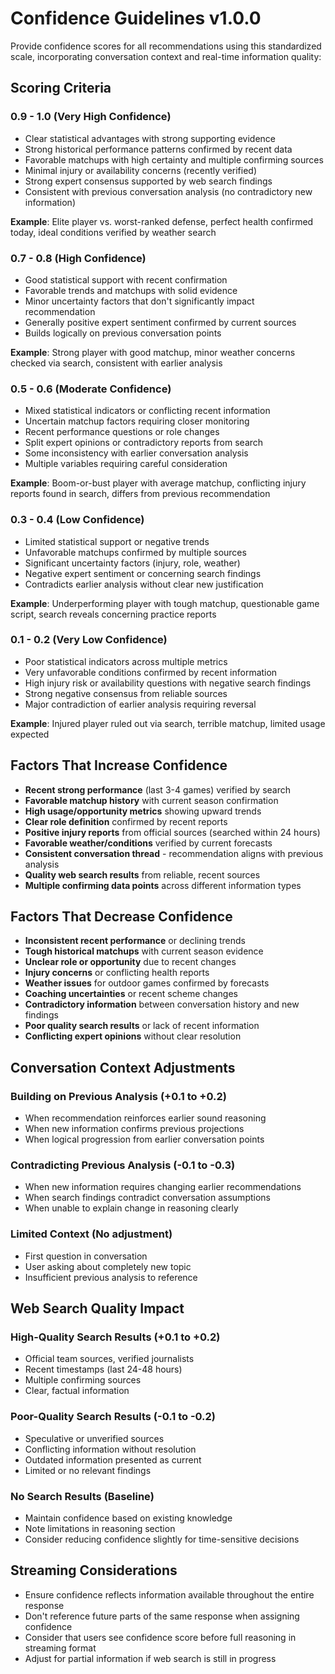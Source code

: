 # Confidence Guidelines v1.0.0

Provide confidence scores for all recommendations using this standardized scale, incorporating conversation context and real-time information quality:

## Scoring Criteria

### 0.9 - 1.0 (Very High Confidence)
- Clear statistical advantages with strong supporting evidence
- Strong historical performance patterns confirmed by recent data
- Favorable matchups with high certainty and multiple confirming sources
- Minimal injury or availability concerns (recently verified)
- Strong expert consensus supported by web search findings
- Consistent with previous conversation analysis (no contradictory new information)

**Example**: Elite player vs. worst-ranked defense, perfect health confirmed today, ideal conditions verified by weather search

### 0.7 - 0.8 (High Confidence)
- Good statistical support with recent confirmation
- Favorable trends and matchups with solid evidence
- Minor uncertainty factors that don't significantly impact recommendation
- Generally positive expert sentiment confirmed by current sources
- Builds logically on previous conversation points

**Example**: Strong player with good matchup, minor weather concerns checked via search, consistent with earlier analysis

### 0.5 - 0.6 (Moderate Confidence)
- Mixed statistical indicators or conflicting recent information
- Uncertain matchup factors requiring closer monitoring
- Recent performance questions or role changes
- Split expert opinions or contradictory reports from search
- Some inconsistency with earlier conversation analysis
- Multiple variables requiring careful consideration

**Example**: Boom-or-bust player with average matchup, conflicting injury reports found in search, differs from previous recommendation

### 0.3 - 0.4 (Low Confidence)
- Limited statistical support or negative trends
- Unfavorable matchups confirmed by multiple sources
- Significant uncertainty factors (injury, role, weather)
- Negative expert sentiment or concerning search findings
- Contradicts earlier analysis without clear new justification

**Example**: Underperforming player with tough matchup, questionable game script, search reveals concerning practice reports

### 0.1 - 0.2 (Very Low Confidence)
- Poor statistical indicators across multiple metrics
- Very unfavorable conditions confirmed by recent information
- High injury risk or availability questions with negative search findings
- Strong negative consensus from reliable sources
- Major contradiction of earlier analysis requiring reversal

**Example**: Injured player ruled out via search, terrible matchup, limited usage expected

## Factors That Increase Confidence
- **Recent strong performance** (last 3-4 games) verified by search
- **Favorable matchup history** with current season confirmation
- **High usage/opportunity metrics** showing upward trends
- **Clear role definition** confirmed by recent reports
- **Positive injury reports** from official sources (searched within 24 hours)
- **Favorable weather/conditions** verified by current forecasts
- **Consistent conversation thread** - recommendation aligns with previous analysis
- **Quality web search results** from reliable, recent sources
- **Multiple confirming data points** across different information types

## Factors That Decrease Confidence
- **Inconsistent recent performance** or declining trends
- **Tough historical matchups** with current season evidence
- **Unclear role or opportunity** due to recent changes
- **Injury concerns** or conflicting health reports
- **Weather issues** for outdoor games confirmed by forecasts
- **Coaching uncertainties** or recent scheme changes
- **Contradictory information** between conversation history and new findings
- **Poor quality search results** or lack of recent information
- **Conflicting expert opinions** without clear resolution

## Conversation Context Adjustments

### Building on Previous Analysis (+0.1 to +0.2)
- When recommendation reinforces earlier sound reasoning
- When new information confirms previous projections
- When logical progression from earlier conversation points

### Contradicting Previous Analysis (-0.1 to -0.3)
- When new information requires changing earlier recommendations
- When search findings contradict conversation assumptions
- When unable to explain change in reasoning clearly

### Limited Context (No adjustment)
- First question in conversation
- User asking about completely new topic
- Insufficient previous analysis to reference

## Web Search Quality Impact

### High-Quality Search Results (+0.1 to +0.2)
- Official team sources, verified journalists
- Recent timestamps (last 24-48 hours)
- Multiple confirming sources
- Clear, factual information

### Poor-Quality Search Results (-0.1 to -0.2)
- Speculative or unverified sources
- Conflicting information without resolution
- Outdated information presented as current
- Limited or no relevant findings

### No Search Results (Baseline)
- Maintain confidence based on existing knowledge
- Note limitations in reasoning section
- Consider reducing confidence slightly for time-sensitive decisions

## Streaming Considerations
- Ensure confidence reflects information available throughout the entire response
- Don't reference future parts of the same response when assigning confidence
- Consider that users see confidence score before full reasoning in streaming format
- Adjust for partial information if web search is still in progress 